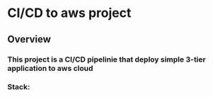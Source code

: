 # CI/CD to aws project
## Overview
### This project is a CI/CD pipelinie that deploy simple 3-tier application to aws cloud
### Stack:
    
